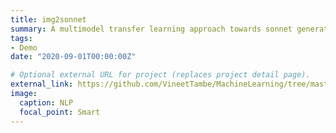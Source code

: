 ```yaml
---
title: img2sonnet
summary: A multimodel transfer learning approach towards sonnet generation from images.
tags:
- Demo
date: "2020-09-01T00:00:00Z"

# Optional external URL for project (replaces project detail page).
external_link: https://github.com/VineetTambe/MachineLearning/tree/master/img2sonnet
image:
  caption: NLP
  focal_point: Smart
---
```

